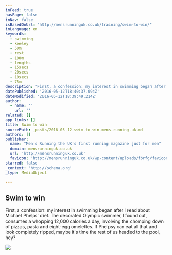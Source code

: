 ```yaml
---
inFeed: true
hasPage: false
inNav: false
isBasedOnUrl: 'http://mensrunninguk.co.uk/training/swim-to-win/'
inLanguage: en
keywords:
  - swimming
  - keeley
  - 50m
  - rest
  - 100m
  - lengths
  - 15secs
  - 20secs
  - 10secs
  - 75m
description: "First, a confession: my interest in swimming began after I read about Michael Phelps' diet. The decorated Olympic swimmer, I found out, consumes a whopping 12,000 calories a day, involving the chomping down of pizzas, pasta and eight-egg omelettes. If Phelpsy can eat all that and look completely ripped, maybe it's time the rest of us headed to the pool, hey?"
datePublished: '2016-05-12T18:40:37.094Z'
dateModified: '2016-05-12T18:39:49.214Z'
author:
  - name: ''
    url: ''
related: []
app_links: []
title: Swim to win
sourcePath: _posts/2016-05-12-swim-to-win-mens-running-uk.md
authors: []
publisher:
  name: "Men's Running the UK's first running magazine just for men"
  domain: mensrunninguk.co.uk
  url: 'http://mensrunninguk.co.uk'
  favicon: 'http://mensrunninguk.co.uk/wp-content/uploads/fbrfg/favicon.ico'
starred: false
_context: 'http://schema.org'
_type: MediaObject

---
```

<article style=""><h1>Swim to win</h1><p>First, a confession: my interest in swimming began after I read about Michael Phelps' diet. The decorated Olympic swimmer, I found out, consumes a whopping 12,000 calories a day, involving the chomping down of pizzas, pasta and eight-egg omelettes. If Phelpsy can eat all that and look completely ripped, maybe it's time the rest of us headed to the pool, hey?</p><img src="https://s3-us-west-2.amazonaws.com/the-grid-img/p/f2777c0bc9d2b41f651f87535a2dbab5fe2306c3.jpg" /></article>